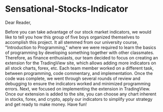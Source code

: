 # Sensational-Stocks-Indicator
Dear Reader, 

Before you can take advantage of our stock market indicators, we would like to tell you how this group of five boys organized themselves to accomplish this project. It all stemmed from our university course, "Introduction to Programming," where we were required to learn the basics of programming by developing something together with other classmates. Therefore, as finance enthusiasts, our team decided to focus on creating an extension for the TradingView site, which allows adding more indicators on all stock charts, forex, etc. Each team member worked on a different task, between programming, code commentary, and implementation. Once the code was complete, we went through several rounds of review and debugging to ensure the indicators worked and minimized programming errors. Next, we focused on implementing the extension in TradingView. Once our extension is added to the site, you can choose any chart inherent in stocks, forex, and crypto, apply our indicators to simplify your strategy and get ready to make money. Have fun!
